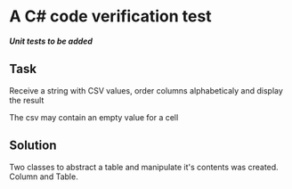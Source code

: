 # A C# code verification test

***Unit tests to be added***

## Task
Receive a string with CSV values, order columns alphabeticaly and display the result

The csv may contain an empty value for a cell

## Solution

Two classes to abstract a table and manipulate it's contents was created. Column and Table.
